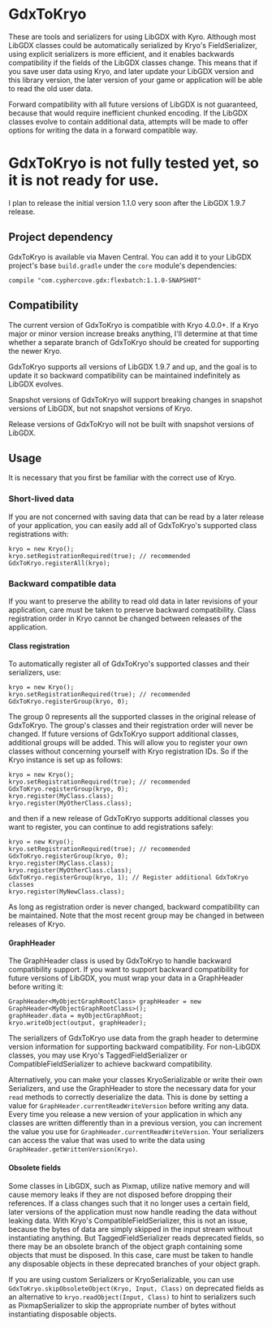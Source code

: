# GdxToKryo

These are tools and serializers for using LibGDX with Kyro. Although most LibGDX classes could be automatically serialized by Kryo's FieldSerializer, using explicit serializers is more efficient, and it enables backwards compatibility if the fields of the LibGDX classes change. This means that if you save user data using Kryo, and later update your LibGDX version and this library version, the later version of your game or application will be able to read the old user data.

Forward compatibility with all future versions of LibGDX is not guaranteed, because that would require inefficient chunked encoding. If the LibGDX classes evolve to contain additional data, attempts will be made to offer options for writing the data in a forward compatible way.

# GdxToKryo is not fully tested yet, so it is not ready for use.

I plan to release the initial version 1.1.0 very soon after the LibGDX 1.9.7 release.

## Project dependency

GdxToKryo is available via Maven Central. You can add it to your LibGDX project's base `build.gradle` under the `core` module's dependencies:

    compile "com.cyphercove.gdx:flexbatch:1.1.0-SNAPSHOT"

## Compatibility

The current version of GdxToKryo is compatible with Kryo 4.0.0+. If a Kryo major or minor version increase breaks anything, I'll determine at that time whether a separate branch of GdxToKryo should be created for supporting the newer Kryo.

GdxToKryo supports all versions of LibGDX 1.9.7 and up, and the goal is to update it so backward compatibility can be maintained indefinitely as LibGDX evolves.

Snapshot versions of GdxToKryo will support breaking changes in snapshot versions of LibGDX, but not snapshot versions of Kryo.

Release versions of GdxToKryo will not be built with snapshot versions of LibGDX.

## Usage

It is necessary that you first be familiar with the correct use of Kryo.

### Short-lived data

If you are not concerned with saving data that can be read by a later release of your application, you can easily add all of GdxToKryo's supported class registrations with:

    kryo = new Kryo();
    kryo.setRegistrationRequired(true); // recommended
    GdxToKryo.registerAll(kryo);
    
### Backward compatible data

If you want to preserve the ability to read old data in later revisions of your application, care must be taken to preserve backward compatibility. Class registration order in Kryo cannot be changed between releases of the application.

#### Class registration

To automatically register all of GdxToKryo's supported classes and their serializers, use:

    kryo = new Kryo();
    kryo.setRegistrationRequired(true); // recommended
    GdxToKryo.registerGroup(kryo, 0);

The group 0 represents all the supported classes in the original release of GdxToKryo. The group's classes and their registration order will never be changed. If future versions of GdxToKryo support additional classes, additional groups will be added. This will allow you to register your own classes without concerning yourself with Kryo registration IDs. So if the Kryo instance is set up as follows:

    kryo = new Kryo();
    kryo.setRegistrationRequired(true); // recommended
    GdxToKryo.registerGroup(kryo, 0);
    kryo.register(MyClass.class);
    kryo.register(MyOtherClass.class);
    
and then if a new release of GdxToKryo supports additional classes you want to register, you can continue to add registrations safely:

    kryo = new Kryo();
    kryo.setRegistrationRequired(true); // recommended
    GdxToKryo.registerGroup(kryo, 0);
    kryo.register(MyClass.class);
    kryo.register(MyOtherClass.class);
    GdxToKryo.registerGroup(kryo, 1); // Register additional GdxToKryo classes
    kryo.register(MyNewClass.class);
    
As long as registration order is never changed, backward compatibility can be maintained. Note that the most recent group may be changed in between releases of Kryo.

#### GraphHeader

The GraphHeader class is used by GdxToKryo to handle backward compatibility support. If you want to support backward compatibility for future versions of LibGDX, you must wrap your data in a GraphHeader before writing it:

    GraphHeader<MyObjectGraphRootClass> graphHeader = new GraphHeader<MyObjectGraphRootClass>();
    graphHeader.data = myObjectGraphRoot;
    kryo.writeObject(output, graphHeader);
    
The serializers of GdxToKryo use data from the graph header to determine version information for supporting backward compatibility. For non-LibGDX classes, you may use Kryo's TaggedFieldSerializer or CompatibleFieldSerializer to achieve backward compatibility. 

Alternatively, you can make your classes KryoSerializable or write their own Serializers, and use the GraphHeader to store the necessary data for your `read` methods to correctly deserialize the data. This is done by setting a value for `GraphHeader.currentReadWriteVersion` before writing any data. Every time you release a new version of your application in which any classes are written differently than in a previous version, you can increment the value you use for `GraphHeader.currentReadWriteVersion`. Your serializers can access the value that was used to write the data using `GraphHeader.getWrittenVersion(Kryo)`.

#### Obsolete fields

Some classes in LibGDX, such as Pixmap, utilize native memory and will cause memory leaks if they are not disposed before dropping their references. If a class changes such that it no longer uses a certain field, later versions of the application must now handle reading the data without leaking data. With Kryo's CompatibleFieldSerializer, this is not an issue, because the bytes of data are simply skipped in the input stream without instantiating anything. But TaggedFieldSerializer reads deprecated fields, so there may be an obsolete branch of the object graph containing some objects that must be disposed. In this case, care must be taken to handle any disposable objects in these deprecated branches of your object graph.

If you are using custom Serializers or KryoSerializable, you can use `GdxToKryo.skipObsoleteObject(Kryo, Input, Class)` on deprecated fields as an alternative to `kryo.readObject(Input, Class)` to hint to serializers such as PixmapSerializer to skip the appropriate number of bytes without instantiating disposable objects.


